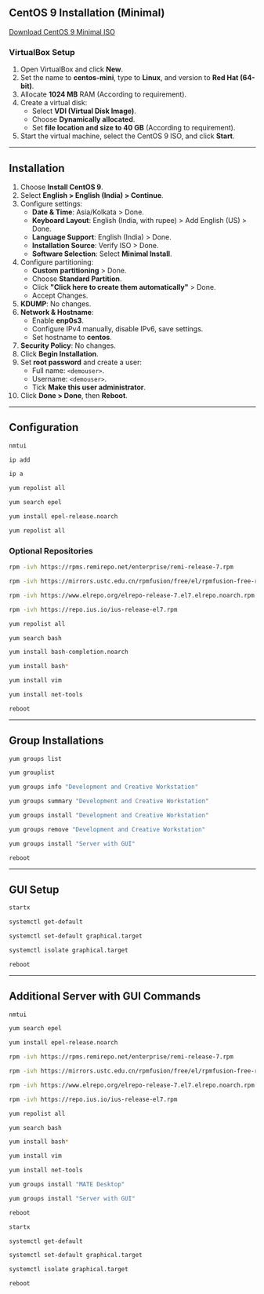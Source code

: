 ## CentOS 9 Installation (Minimal)

[Download CentOS 9 Minimal ISO](https://mirror.stream.centos.org/9-stream/BaseOS/x86_64/iso/CentOS-Stream-9-20250210.0-x86_64-boot.iso)

### VirtualBox Setup

1. Open VirtualBox and click **New**.
2. Set the name to **centos-mini**, type to **Linux**, and version to **Red Hat (64-bit)**.
3. Allocate **1024 MB** RAM (According to requirement).
4. Create a virtual disk:
   - Select **VDI (Virtual Disk Image)**.
   - Choose **Dynamically allocated**.
   - Set **file location and size to 40 GB** (According to requirement).
5. Start the virtual machine, select the CentOS 9 ISO, and click **Start**.

---

## Installation

1. Choose **Install CentOS 9**.
2. Select **English > English (India) > Continue**.
3. Configure settings:
   - **Date & Time**: Asia/Kolkata > Done.
   - **Keyboard Layout**: English (India, with rupee) > Add English (US) > Done.
   - **Language Support**: English (India) > Done.
   - **Installation Source**: Verify ISO > Done.
   - **Software Selection**: Select **Minimal Install**.
4. Configure partitioning:
   - **Custom partitioning** > Done.
   - Choose **Standard Partition**.
   - Click **"Click here to create them automatically"** > Done.
   - Accept Changes.
5. **KDUMP**: No changes.
6. **Network & Hostname**:
   - Enable **enp0s3**.
   - Configure IPv4 manually, disable IPv6, save settings.
   - Set hostname to **centos**.
7. **Security Policy**: No changes.
8. Click **Begin Installation**.
9. Set **root password** and create a user:
   - Full name: `<demouser>`.
   - Username: `<demouser>`.
   - Tick **Make this user administrator**.
10. Click **Done > Done**, then **Reboot**.

---

## Configuration

```bash
nmtui
```

```bash
ip add
```

```bash
ip a
```

```bash
yum repolist all
```

```bash
yum search epel
```

```bash
yum install epel-release.noarch
```

```bash
yum repolist all
```

### Optional Repositories

```bash
rpm -ivh https://rpms.remirepo.net/enterprise/remi-release-7.rpm
```

```bash
rpm -ivh https://mirrors.ustc.edu.cn/rpmfusion/free/el/rpmfusion-free-release-7.noarch.rpm
```

```bash
rpm -ivh https://www.elrepo.org/elrepo-release-7.el7.elrepo.noarch.rpm
```

```bash
rpm -ivh https://repo.ius.io/ius-release-el7.rpm
```

```bash
yum repolist all
```

```bash
yum search bash
```

```bash
yum install bash-completion.noarch
```

```bash
yum install bash*
```

```bash
yum install vim
```

```bash
yum install net-tools
```

```bash
reboot
```

---

## Group Installations

```bash
yum groups list
```

```bash
yum grouplist
```

```bash
yum groups info "Development and Creative Workstation"
```

```bash
yum groups summary "Development and Creative Workstation"
```

```bash
yum groups install "Development and Creative Workstation"
```

```bash
yum groups remove "Development and Creative Workstation"
```

```bash
yum groups install "Server with GUI"
```

```bash
reboot
```

---

## GUI Setup

```bash
startx
```

```bash
systemctl get-default
```

```bash
systemctl set-default graphical.target
```

```bash
systemctl isolate graphical.target
```

```bash
reboot
```

---

## Additional Server with GUI Commands

```bash
nmtui
```

```bash
yum search epel
```

```bash
yum install epel-release.noarch
```

```bash
rpm -ivh https://rpms.remirepo.net/enterprise/remi-release-7.rpm
```

```bash
rpm -ivh https://mirrors.ustc.edu.cn/rpmfusion/free/el/rpmfusion-free-release-7.noarch.rpm
```

```bash
rpm -ivh https://www.elrepo.org/elrepo-release-7.el7.elrepo.noarch.rpm
```

```bash
rpm -ivh https://repo.ius.io/ius-release-el7.rpm
```

```bash
yum repolist all
```

```bash
yum search bash
```

```bash
yum install bash*
```

```bash
yum install vim
```

```bash
yum install net-tools
```

```bash
yum groups install "MATE Desktop"
```

```bash
yum groups install "Server with GUI"
```

```bash
reboot
```

```bash
startx
```

```bash
systemctl get-default
```

```bash
systemctl set-default graphical.target
```

```bash
systemctl isolate graphical.target
```

```bash
reboot
```
